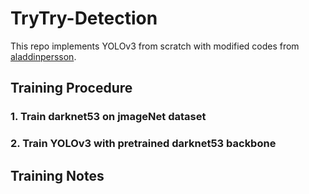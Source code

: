 # TryTry-Detection

This repo implements YOLOv3 from scratch with modified codes from [aladdinpersson](https://github.com/aladdinpersson/Machine-Learning-Collection/tree/master/ML/Pytorch/object_detection/YOLOv3).

## Training Procedure
### 1. Train darknet53 on jmageNet dataset
### 2. Train YOLOv3 with pretrained darknet53 backbone

## Training Notes


